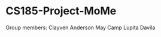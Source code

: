 CS185-Project-MoMe
==================
Group members: Clayven Anderson
               May Camp
               Lupita Davila
              
              
